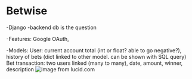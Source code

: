 # Betwise
-Django
-backend db is the question

-Features: Google OAuth, 

-Models: 
User: current account total (int or float? able to go negative?), history of bets (dict linked to other model. can be shown with SQL query)
Bet transaction: two users linked (many to many), date, amount, winner, description
![image](https://github.com/codysharma/Betwise/assets/123990673/df4c0a05-4fae-4257-b8a6-611a17e61de9)
from lucid.com
